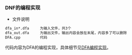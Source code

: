 ### DNF的编程实现

- 文件说明

```txt
dfa_in*.dfa     为输入文件，共3个
dfa_out.dfa     为输出文件，输出内容会放在末尾，内容多了可以删除
DFA.cpp         代码
```

代码内容为DFA的编程实现，具体细节见[DFA编程实现](http://blog.csdn.net/qq_34194662/article/details/79616435)。
